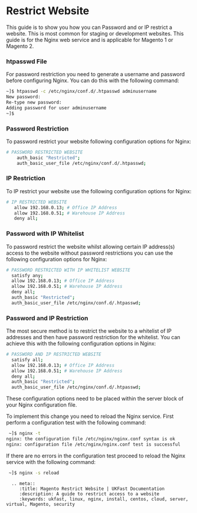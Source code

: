 # Restrict Website

This guide is to show you how you can Password and or IP restrict a website. This is most common for staging or development websites. This guide is for the Nginx web service and is applicable for Magento 1 or Magento 2.

### htpasswd File

For password restriction you need to generate a username and password before configuring Nginx. You can do this with the following command:

```bash
~]$ htpasswd -c /etc/nginx/conf.d/.htpasswd adminusername
New password:
Re-type new password:
Adding password for user adminusername
~]$
```
### Password Restriction

To password restrict your website following configuration options for Nginx:

```bash
# PASSWORD RESTRICTED WEBSITE
    auth_basic "Restricted";
    auth_basic_user_file /etc/nginx/conf.d/.htpasswd;
 ```
 
 ### IP Restriction
 
 To IP restrict your website use the following configuration options for Nginx:
 
 ```bash
# IP RESTRICTED WEBSITE 
    allow 192.168.0.13; # Office IP Address
    allow 192.168.0.51; # Warehouse IP Address
    deny all;
 ```
 
 ### Password with IP Whitelist
 
To password restrict the website whilst allowing certain IP address(s) access to the website without password restrictions you can use the following configuration options for Nginx:
 
  ```bash
# PASSWORD RESTRICTED WITH IP WHITELIST WEBSITE 
    satisfy any;
    allow 192.168.0.13; # Office IP Address
    allow 192.168.0.51; # Warehouse IP Address
    deny all;
    auth_basic "Restricted";
    auth_basic_user_file /etc/nginx/conf.d/.htpasswd;
 ```
 
### Password and IP Restriction 
 
The most secure method is to restrict the website to a whitelist of IP addresses and then have password restriction for the whitelist. You can achieve this with the following configuration options in Nginx:
 
  ```bash
# PASSWORD AND IP RESTRICTED WEBSITE
    satisfy all;
    allow 192.168.0.13; # Office IP Address
    allow 192.168.0.51; # Warehouse IP Address
    deny all;
    auth_basic "Restricted";
    auth_basic_user_file /etc/nginx/conf.d/.htpasswd;
 ```
 
These configuration options need to be placed within the server block of your Nginx configuration file.
 
To implement this change you need to reload the Nginx service. First perform a configuration test with the following command:

```bash
 ~]$ nginx -t
nginx: the configuration file /etc/nginx/nginx.conf syntax is ok
nginx: configuration file /etc/nginx/nginx.conf test is successful
```

If there are no errors in the configuration test proceed to reload the Nginx service with the following command:

```bash
 ~]$ nginx -s reload
```

```eval_rst
  .. meta::
     :title: Magento Restrict Website | UKFast Documentation
     :description: A guide to restrict access to a website
     :keywords: ukfast, linux, nginx, install, centos, cloud, server, virtual, Magento, security

